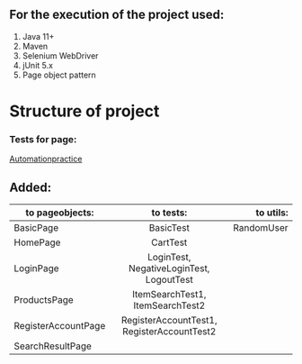 ## For the execution of the project used:	
1. Java 11+
2. Maven
3. Selenium WebDriver
4. jUnit 5.x
5. Page object pattern

# Structure of project

### Tests for page:
[Automationpractice](http://automationpractice.com )

## Added:

| to pageobjects:       | to tests:                                  | to utils:  |
| --------------------- |:------------------------------------------:|-----------:|
| BasicPage             | BasicTest                                  | RandomUser |
| HomePage              | CartTest                                   |            |
| LoginPage             | LoginTest, NegativeLoginTest, LogoutTest   |            |
| ProductsPage          | ItemSearchTest1, ItemSearchTest2           |            |
| RegisterAccountPage   | RegisterAccountTest1, RegisterAccountTest2 |            |
| SearchResultPage      |                                            |            |
